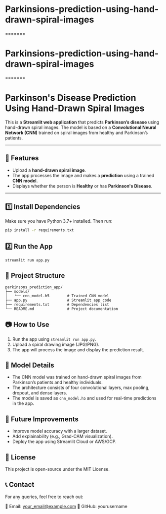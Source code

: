 
# Parkinsions-prediction-using-hand-drawn-spiral-images
=======

# Parkinsions-prediction-using-hand-drawn-spiral-images
=======
# Parkinson's Disease Prediction Using Hand-Drawn Spiral Images  

This is a **Streamlit web application** that predicts **Parkinson’s disease** using hand-drawn spiral images. The model is based on a **Convolutional Neural Network (CNN)** trained on spiral images from healthy and Parkinson’s patients.  

---

## 📌 **Features**  
- Upload a **hand-drawn spiral image**.  
- The app processes the image and makes a **prediction** using a trained **CNN model**.  
- Displays whether the person is **Healthy** or has **Parkinson's Disease**.  

---


## 1️⃣ Install Dependencies

Make sure you have Python 3.7+ installed. Then run:

```bash
pip install -r requirements.txt
```

## 2️⃣ Run the App

```bash
streamlit run app.py
```

## 📂 Project Structure

```
parkinsons_prediction_app/
├── models/
│   └── cnn_model.h5        # Trained CNN model
├── app.py                  # Streamlit app code
├── requirements.txt        # Dependencies list
└── README.md               # Project documentation
```

## 📷 How to Use

1. Run the app using `streamlit run app.py`.
2. Upload a spiral drawing image (JPG/PNG).
3. The app will process the image and display the prediction result.

## 📌 Model Details

* The CNN model was trained on hand-drawn spiral images from Parkinson’s patients and healthy individuals.
* The architecture consists of four convolutional layers, max pooling, dropout, and dense layers.
* The model is saved as `cnn_model.h5` and used for real-time predictions in the app.

## 🤖 Future Improvements

* Improve model accuracy with a larger dataset.
* Add explainability (e.g., Grad-CAM visualization).
* Deploy the app using Streamlit Cloud or AWS/GCP.

## 📜 License

This project is open-source under the MIT License.

## 📞 Contact

For any queries, feel free to reach out:

📧 Email: your_email@example.com
🔗 GitHub: yourusername
```
